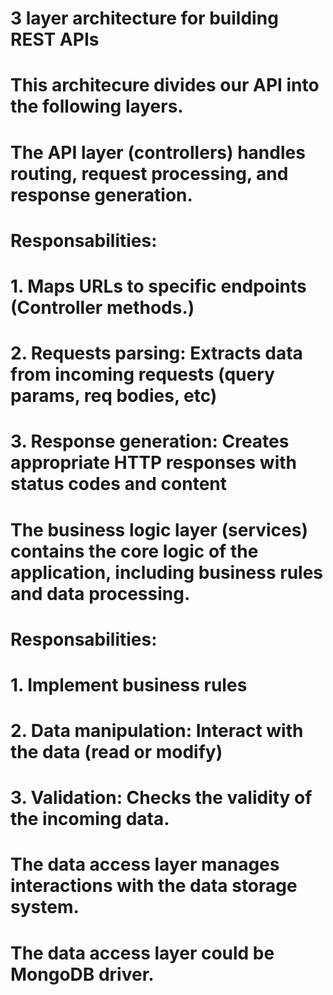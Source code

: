 # 3 layer architecture for building REST APIs #

# This architecure divides our API into the following layers.

# The API layer (controllers) handles routing, request processing, and response generation.
# Responsabilities:
#   1. Maps URLs to specific endpoints (Controller methods.)
#   2. Requests parsing: Extracts data from incoming requests (query params, req bodies, etc)
#   3. Response generation: Creates appropriate HTTP responses with status codes and content


# The business logic layer (services) contains the core logic of the application, including business rules and data processing.
# Responsabilities:
#   1. Implement business rules
#   2. Data manipulation: Interact with the data (read or modify)
#   3. Validation: Checks the validity of the incoming data.


# The data access layer manages interactions with the data storage system.
#   The data access layer could be MongoDB driver.